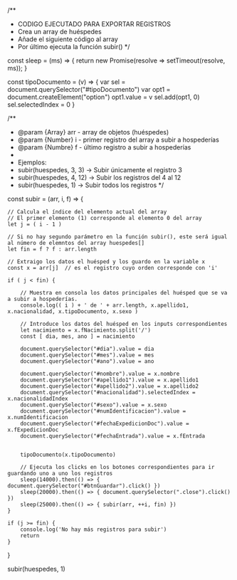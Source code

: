 /**
 * CODIGO EJECUTADO PARA EXPORTAR REGISTROS
 * Crea un array de huéspedes
 * Añade el siguiente código al array
 * Por último ejecuta la función subir()
 */

const sleep = (ms) => {
  return new Promise(resolve => setTimeout(resolve, ms));
}

const tipoDocumento = (v) => {
	var sel = document.querySelector("#tipoDocumento")
	var opt1 = document.createElement("option")
	opt1.value = v
	sel.add(opt1, 0)
	sel.selectedIndex = 0
}

/**
 * @param {Array} arr - array de objetos (huéspedes)
 * @param {Number}  i  - primer registro del array a subir a hospederías
 * @param {Numbre}  f  - último registro a subir a hospederías
 * 
 * Ejemplos:
 * subir(huespedes, 3, 3) -> Subir únicamente el registro 3
 * subir(huespedes, 4, 12) -> Subir los registros del 4 al 12
 * subir(huespedes, 1) -> Subir todos los registros
 */
 
const subir = (arr, i, f) => {

	// Calcula el índice del elemento actual del array
	// El primer elemento (1) corresponde al elemento 0 del array
	let j = ( i - 1 )

	// Si no hay segundo parámetro en la función subir(), este será igual al número de elemntos del array huespedes[]
	let fin = f ? f : arr.length

	// Extraigo los datos el huésped y los guardo en la variable x
	const x = arr[j]  // es el registro cuyo orden corresponde con 'i'
	
	if ( j < fin) {
	
		// Muestra en consola los datos principales del huésped que se va a subir a hospederías.
		console.log(( i ) + ' de ' + arr.length, x.apellido1, x.nacionalidad, x.tipoDocumento, x.sexo )

		// Introduce los datos del huésped en los inputs correspondientes
		let nacimiento = x.fNacimiento.split('/')
		const [ dia, mes, ano ] = nacimiento

		document.querySelector("#dia").value = dia
		document.querySelector("#mes").value = mes
		document.querySelector("#ano").value = ano

		document.querySelector("#nombre").value = x.nombre
		document.querySelector("#apellido1").value = x.apellido1
		document.querySelector("#apellido2").value = x.apellido2
		document.querySelector("#nacionalidad").selectedIndex = x.nacionalidadIndex
		document.querySelector("#sexo").value = x.sexo
		document.querySelector("#numIdentificacion").value = x.numIdentificacion
		document.querySelector("#fechaExpedicionDoc").value = x.fExpedicionDoc
		document.querySelector("#fechaEntrada").value = x.fEntrada


		tipoDocumento(x.tipoDocumento)

		// Ejecuta los clicks en los botones correspondientes para ir guardando uno a uno los registros
		sleep(14000).then(() => { document.querySelector("#btnGuardar").click() })
		sleep(20000).then(() => { document.querySelector(".close").click() })
		sleep(25000).then(() => { subir(arr, ++i, fin) })
	}
	
	if (j >= fin) {
		console.log('No hay más registros para subir')
		return
	}
	
}

subir(huespedes, 1)